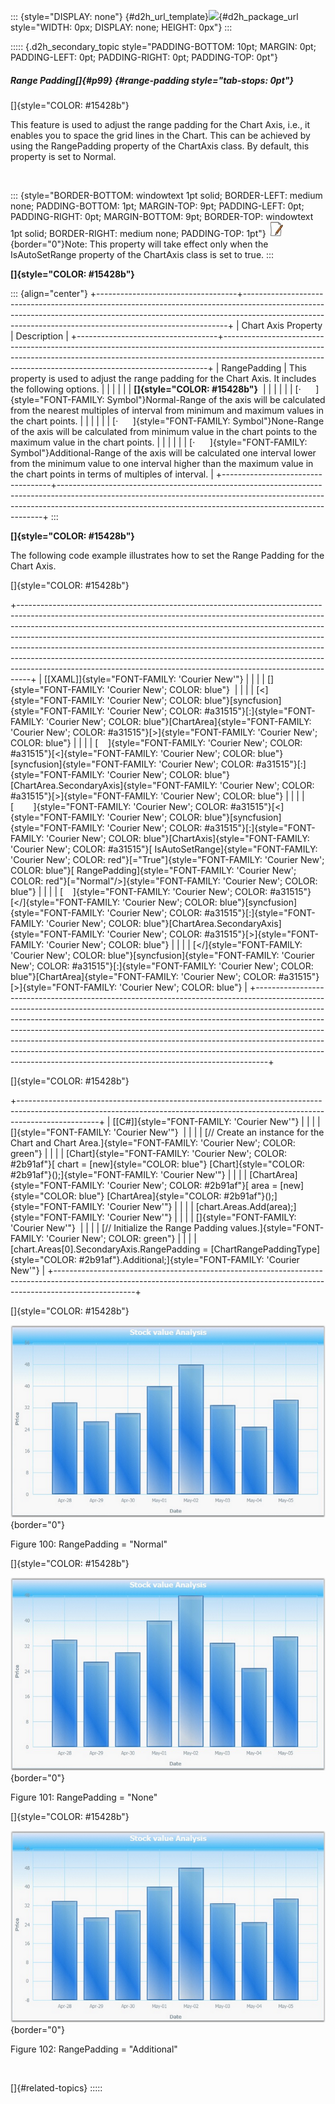 ::: {style="DISPLAY: none"}
[](ms-xhelp:///?Id=d2h_url_template){#d2h_url_template}![](!package_url!){#d2h_package_url style="WIDTH: 0px; DISPLAY: none; HEIGHT: 0px"}
:::

::::: {.d2h_secondary_topic style="PADDING-BOTTOM: 10pt; MARGIN: 0pt; PADDING-LEFT: 0pt; PADDING-RIGHT: 0pt; PADDING-TOP: 0pt"}
##### Range Padding[]{#p99} {#range-padding style="tab-stops: 0pt"}

[]{style="COLOR: #15428b"} 

This feature is used to adjust the range padding for the Chart Axis, i.e., it enables you to space the grid lines in the Chart. This can be achieved by using the RangePadding property of the ChartAxis class. By default, this property is set to Normal.

 

::: {style="BORDER-BOTTOM: windowtext 1pt solid; BORDER-LEFT: medium none; PADDING-BOTTOM: 1pt; MARGIN-TOP: 9pt; PADDING-LEFT: 0pt; PADDING-RIGHT: 0pt; MARGIN-BOTTOM: 9pt; BORDER-TOP: windowtext 1pt solid; BORDER-RIGHT: medium none; PADDING-TOP: 1pt"}
![](ImagesExt/image59_1.jpg){border="0"}Note: This property will take effect only when the IsAutoSetRange property of the ChartAxis class is set to true.
:::

**[]{style="COLOR: #15428b"}** 

::: {align="center"}
+-----------------------------------+--------------------------------------------------------------------------------------------------------------------------------------------------------------------------------------------------------------------------------------+
| Chart Axis Property               | Description                                                                                                                                                                                                                          |
+-----------------------------------+--------------------------------------------------------------------------------------------------------------------------------------------------------------------------------------------------------------------------------------+
| RangePadding                      | This property is used to adjust the range padding for the Chart Axis. It includes the following options.                                                                                                                             |
|                                   |                                                                                                                                                                                                                                      |
|                                   | **[]{style="COLOR: #15428b"}**                                                                                                                                                                                                       |
|                                   |                                                                                                                                                                                                                                      |
|                                   | [·      ]{style="FONT-FAMILY: Symbol"}Normal-Range of the axis will be calculated from the nearest multiples of interval from minimum and maximum values in the chart points.                                                        |
|                                   |                                                                                                                                                                                                                                      |
|                                   | [·      ]{style="FONT-FAMILY: Symbol"}None-Range of the axis will be calculated from minimum value in the chart points to the maximum value in the chart points.                                                                     |
|                                   |                                                                                                                                                                                                                                      |
|                                   | [·      ]{style="FONT-FAMILY: Symbol"}Additional-Range of the axis will be calculated one interval lower from the minimum value to one interval higher than the maximum value in the chart points in terms of multiples of interval. |
+-----------------------------------+--------------------------------------------------------------------------------------------------------------------------------------------------------------------------------------------------------------------------------------+
:::

**[]{style="COLOR: #15428b"}** 

The following code example illustrates how to set the Range Padding for the Chart Axis.

[]{style="COLOR: #15428b"} 

+---------------------------------------------------------------------------------------------------------------------------------------------------------------------------------------------------------------------------------------------------------------------------------------------------------------------------------------------------------------------------------------------------------------------------------------------------------------------------------------------------------------------------------------------------------------------+
| [\[XAML\]]{style="FONT-FAMILY: 'Courier New'"}                                                                                                                                                                                                                                                                                                                                                                                                                                                                                                                      |
|                                                                                                                                                                                                                                                                                                                                                                                                                                                                                                                                                                     |
| []{style="FONT-FAMILY: 'Courier New'; COLOR: blue"}                                                                                                                                                                                                                                                                                                                                                                                                                                                                                                                 |
|                                                                                                                                                                                                                                                                                                                                                                                                                                                                                                                                                                     |
| [\<]{style="FONT-FAMILY: 'Courier New'; COLOR: blue"}[syncfusion]{style="FONT-FAMILY: 'Courier New'; COLOR: #a31515"}[:]{style="FONT-FAMILY: 'Courier New'; COLOR: blue"}[ChartArea]{style="FONT-FAMILY: 'Courier New'; COLOR: #a31515"}[\>]{style="FONT-FAMILY: 'Courier New'; COLOR: blue"}                                                                                                                                                                                                                                                                       |
|                                                                                                                                                                                                                                                                                                                                                                                                                                                                                                                                                                     |
| [    ]{style="FONT-FAMILY: 'Courier New'; COLOR: #a31515"}[\<]{style="FONT-FAMILY: 'Courier New'; COLOR: blue"}[syncfusion]{style="FONT-FAMILY: 'Courier New'; COLOR: #a31515"}[:]{style="FONT-FAMILY: 'Courier New'; COLOR: blue"}[ChartArea.SecondaryAxis]{style="FONT-FAMILY: 'Courier New'; COLOR: #a31515"}[\>]{style="FONT-FAMILY: 'Courier New'; COLOR: blue"}                                                                                                                                                                                               |
|                                                                                                                                                                                                                                                                                                                                                                                                                                                                                                                                                                     |
| [        ]{style="FONT-FAMILY: 'Courier New'; COLOR: #a31515"}[\<]{style="FONT-FAMILY: 'Courier New'; COLOR: blue"}[syncfusion]{style="FONT-FAMILY: 'Courier New'; COLOR: #a31515"}[:]{style="FONT-FAMILY: 'Courier New'; COLOR: blue"}[ChartAxis]{style="FONT-FAMILY: 'Courier New'; COLOR: #a31515"}[ IsAutoSetRange]{style="FONT-FAMILY: 'Courier New'; COLOR: red"}[=\"True\"]{style="FONT-FAMILY: 'Courier New'; COLOR: blue"}[ RangePadding]{style="FONT-FAMILY: 'Courier New'; COLOR: red"}[=\"Normal\"/\>]{style="FONT-FAMILY: 'Courier New'; COLOR: blue"} |
|                                                                                                                                                                                                                                                                                                                                                                                                                                                                                                                                                                     |
| [    ]{style="FONT-FAMILY: 'Courier New'; COLOR: #a31515"}[\</]{style="FONT-FAMILY: 'Courier New'; COLOR: blue"}[syncfusion]{style="FONT-FAMILY: 'Courier New'; COLOR: #a31515"}[:]{style="FONT-FAMILY: 'Courier New'; COLOR: blue"}[ChartArea.SecondaryAxis]{style="FONT-FAMILY: 'Courier New'; COLOR: #a31515"}[\>]{style="FONT-FAMILY: 'Courier New'; COLOR: blue"}                                                                                                                                                                                              |
|                                                                                                                                                                                                                                                                                                                                                                                                                                                                                                                                                                     |
| [\</]{style="FONT-FAMILY: 'Courier New'; COLOR: blue"}[syncfusion]{style="FONT-FAMILY: 'Courier New'; COLOR: #a31515"}[:]{style="FONT-FAMILY: 'Courier New'; COLOR: blue"}[ChartArea]{style="FONT-FAMILY: 'Courier New'; COLOR: #a31515"}[\>]{style="FONT-FAMILY: 'Courier New'; COLOR: blue"}                                                                                                                                                                                                                                                                      |
+---------------------------------------------------------------------------------------------------------------------------------------------------------------------------------------------------------------------------------------------------------------------------------------------------------------------------------------------------------------------------------------------------------------------------------------------------------------------------------------------------------------------------------------------------------------------+

[]{style="COLOR: #15428b"} 

+--------------------------------------------------------------------------------------------------------------------------------------------------------------------------------+
| [\[C#\]]{style="FONT-FAMILY: 'Courier New'"}                                                                                                                                   |
|                                                                                                                                                                                |
| []{style="FONT-FAMILY: 'Courier New'"}                                                                                                                                         |
|                                                                                                                                                                                |
| [// Create an instance for the Chart and Chart Area.]{style="FONT-FAMILY: 'Courier New'; COLOR: green"}                                                                        |
|                                                                                                                                                                                |
| [Chart]{style="FONT-FAMILY: 'Courier New'; COLOR: #2b91af"}[ chart = [new]{style="COLOR: blue"} [Chart]{style="COLOR: #2b91af"}();]{style="FONT-FAMILY: 'Courier New'"}        |
|                                                                                                                                                                                |
| [ChartArea]{style="FONT-FAMILY: 'Courier New'; COLOR: #2b91af"}[ area = [new]{style="COLOR: blue"} [ChartArea]{style="COLOR: #2b91af"}();]{style="FONT-FAMILY: 'Courier New'"} |
|                                                                                                                                                                                |
| [chart.Areas.Add(area);]{style="FONT-FAMILY: 'Courier New'"}                                                                                                                   |
|                                                                                                                                                                                |
| []{style="FONT-FAMILY: 'Courier New'"}                                                                                                                                         |
|                                                                                                                                                                                |
| [// Initialize the Range Padding values.]{style="FONT-FAMILY: 'Courier New'; COLOR: green"}                                                                                    |
|                                                                                                                                                                                |
| [chart.Areas\[0\].SecondaryAxis.RangePadding = [ChartRangePaddingType]{style="COLOR: #2b91af"}.Additional;]{style="FONT-FAMILY: 'Courier New'"}                                |
+--------------------------------------------------------------------------------------------------------------------------------------------------------------------------------+

[]{style="COLOR: #15428b"} 

![](ImagesExt/image59_107.png){border="0"}

Figure 100: RangePadding = \"Normal\"

[]{style="COLOR: #15428b"} 

![](ImagesExt/image59_108.png){border="0"}

Figure 101: RangePadding = \"None\"

[]{style="COLOR: #15428b"} 

![](ImagesExt/image59_109.png){border="0"}

Figure 102: RangePadding = \"Additional\"

 

[]{#related-topics}
:::::
